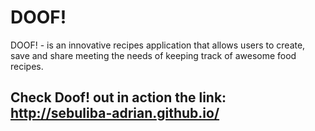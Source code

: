 # DOOF!
DOOF! - is  an innovative recipes application that allows users  to create, save and share meeting the needs of keeping track of awesome food recipes.
## Check Doof! out in action the link: http://sebuliba-adrian.github.io/